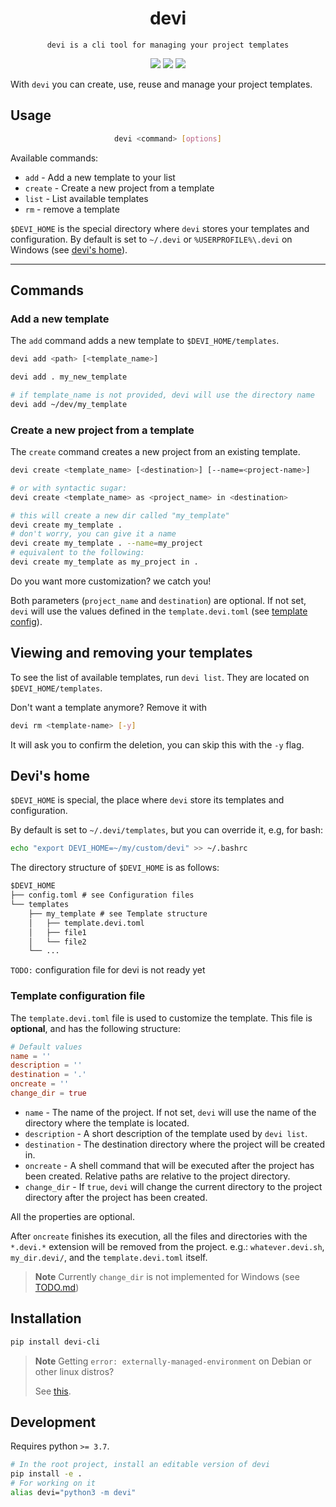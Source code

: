 <p align="center">
    <h1 align="center">devi</h1>
</p>
<p align="center">
  <code>devi is a cli tool for managing your project templates</code>
</p>

<p align="center">
<img src="https://img.shields.io/badge/pip%20install-devi--cli-blue"/>
<img src="https://shields.io/pypi/v/devi-cli"/>
<img src="https://shields.io/pypi/l/devi-cli"/>
</p>

With `devi` you can create, use, reuse and manage your project templates.

## Usage

<div align="justify">
<div align="center">

```bash
devi <command> [options]
```

</div>
</div>

Available commands:

- `add` - Add a new template to your list
- `create` - Create a new project from a template
- `list` - List available templates
- `rm` - remove a template

`$DEVI_HOME` is the special directory where `devi` stores your templates and
configuration. By default is set to `~/.devi` or `%USERPROFILE%\.devi` on
Windows (see [devi's home](#devis-home)).

---

## Commands

<!-- here might be a showcase video -->

### Add a new template

The `add` command adds a new template to `$DEVI_HOME/templates`.

```bash
devi add <path> [<template_name>]
```
```bash
devi add . my_new_template

# if template_name is not provided, devi will use the directory name
devi add ~/dev/my_template
```

### Create a new project from a template

The `create` command creates a new project from an existing template.

<!-- Aliases: `new`, `n`-->

```bash
devi create <template_name> [<destination>] [--name=<project-name>]

# or with syntactic sugar:
devi create <template_name> as <project_name> in <destination>
```
```bash
# this will create a new dir called "my_template"
devi create my_template .
# don't worry, you can give it a name
devi create my_template . --name=my_project
# equivalent to the following:
devi create my_template as my_project in .
```

Do you want more customization? we catch you!

Both parameters (`project_name` and `destination`) are optional. If not set,
`devi` will use the values defined in the `template.devi.toml` (see
[template config](#template-configuration-file)).

## Viewing and removing your templates

To see the list of available templates, run `devi list`. They are located on
`$DEVI_HOME/templates`.

Don't want a template anymore? Remove it with

```bash
devi rm <template-name> [-y]
```

It will ask you to confirm the deletion, you can skip this with the `-y` flag.

## Devi's home

`$DEVI_HOME` is special, the place where `devi` store its templates and
configuration.

By default is set to `~/.devi/templates`, but you can override it, e.g, for
bash:

```bash
echo "export DEVI_HOME=~/my/custom/devi" >> ~/.bashrc
```

The directory structure of `$DEVI_HOME` is as follows:

```ocaml
$DEVI_HOME
├── config.toml # see Configuration files
└── templates
    ├── my_template # see Template structure
    │   ├── template.devi.toml
    │   ├── file1
    │   └── file2
    └── ...
```

`TODO:` configuration file for devi is not ready yet

### Template configuration file

The `template.devi.toml` file is used to customize the template. This file is
**optional**, and has the following structure:

```toml
# Default values
name = ''
description = ''
destination = '.'
oncreate = ''
change_dir = true
```

- `name` - The name of the project. If not set, `devi` will use the name of the
directory where the template is located.
- `description` - A short description of the template used by `devi list`.
- `destination` - The destination directory where the project will be created
in.
- `oncreate` - A shell command that will be executed after the project has been
created. Relative paths are relative to the project directory.
- `change_dir` - If `true`, `devi` will change the current directory to the
project directory after the project has been created.

All the properties are optional.

After `oncreate` finishes its execution, all the files and directories with the
`*.devi.*` extension will be removed from the project. e.g.:
`whatever.devi.sh`, `my_dir.devi/`, and the `template.devi.toml` itself.

> **Note**
> Currently `change_dir` is not implemented for Windows (see [TODO.md](./TODO.md))

## Installation

```bash
pip install devi-cli
```
> **Note**
> Getting `error: externally-managed-environment` on Debian or other linux
> distros?
>
> See [this](https://github.com/python/cpython/issues/102134#issuecomment-1445428402).

## Development

Requires python `>= 3.7`.

```bash
# In the root project, install an editable version of devi
pip install -e .
# For working on it
alias devi="python3 -m devi"
```
